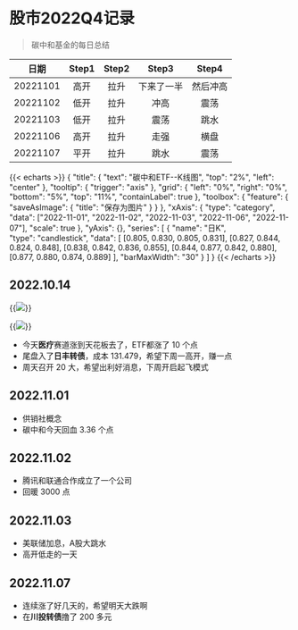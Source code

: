 # 股市2022Q4记录


> 碳中和基金的每日总结

| 日期 | Step1 |Step2 | Step3 | Step4 |
|:------:| :-----:| :------:| :-----:| :-----:|
| 20221101 | 高开 | 拉升 | 下来了一半 | 然后冲高 |
| 20221102 | 低开 | 拉升 | 冲高 | 震荡 |
| 20221103 | 低开 | 拉升 | 震荡 | 跳水 |
| 20221106 | 高开 | 拉升 | 走强 | 横盘 |
| 20221107 | 平开 | 拉升 | 跳水 | 震荡 |

{{< echarts >}}
{
  "title": {
    "text": "碳中和ETF--K线图",
    "top": "2%",
    "left": "center"
  },
   "tooltip": {
    "trigger": "axis"
  },
 "grid": {
    "left": "0%",
    "right": "0%",
    "bottom": "5%",
    "top": "11%",
    "containLabel": true
  },
  "toolbox": {
    "feature": {
      "saveAsImage": {
        "title": "保存为图片"
      }
    }
  },
  "xAxis": {
  	"type": "category",
  	"data": ["2022-11-01", "2022-11-02", "2022-11-03", "2022-11-06", "2022-11-07"],
  	"scale": true
  },
  "yAxis": {},
  "series": [
    {
      "name": "日K",		
      "type": "candlestick",
      "data": [
        [0.805, 0.830, 0.805, 0.831],
        [0.827, 0.844, 0.824, 0.848],
        [0.838, 0.842, 0.836, 0.855],
        [0.844, 0.877, 0.842, 0.880],
        [0.877, 0.880, 0.874, 0.889]
      ],
      "barMaxWidth": "30"
    }
  ]
}
{{< /echarts >}}

## 2022.10.14

{{<image src="/images/stock-Q4/1.png" caption="医疗ETF">}}

{{<image src="/images/stock-Q4/2.png" caption="日丰转债">}}


- 今天**医疗**赛道涨到天花板去了，ETF都涨了 10 个点
- 尾盘入了**日丰转债**，成本 131.479，希望下周一高开，赚一点
- 周天召开 20 大，希望出利好消息，下周开启起飞模式

## 2022.11.01

- 供销社概念
- 碳中和今天回血 3.36 个点

## 2022.11.02

- 腾讯和联通合作成立了一个公司
- 回暖 3000 点

## 2022.11.03

- 美联储加息，A股大跳水
- 高开低走的一天

## 2022.11.07

- 连续涨了好几天的，希望明天大跌啊
- 在**川投转债**撸了 200 多元




